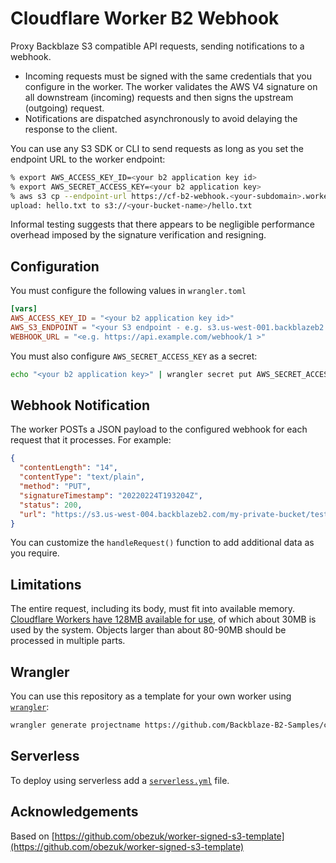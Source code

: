 # Cloudflare Worker B2 Webhook

Proxy Backblaze S3 compatible API requests, sending notifications to a webhook.

* Incoming requests must be signed with the same credentials that you configure in the worker. The worker validates the AWS V4 signature on all downstream (incoming) requests and then signs the upstream (outgoing) request.
* Notifications are dispatched asynchronously to avoid delaying the response to the client.

You can use any S3 SDK or CLI to send requests as long as you set the endpoint URL to the worker endpoint:

```bash
% export AWS_ACCESS_KEY_ID=<your b2 application key id>
% export AWS_SECRET_ACCESS_KEY=<your b2 application key> 
% aws s3 cp --endpoint-url https://cf-b2-webhook.<your-subdomain>.workers.dev hello.txt s3://<your-bucket-name>/hello.txt
upload: hello.txt to s3://<your-bucket-name>/hello.txt
```

Informal testing suggests that there appears to be negligible performance overhead imposed by the signature verification and resigning.

## Configuration

You must configure the following values in `wrangler.toml`

```toml
[vars]
AWS_ACCESS_KEY_ID = "<your b2 application key id>"
AWS_S3_ENDPOINT = "<your S3 endpoint - e.g. s3.us-west-001.backblazeb2.com >"
WEBHOOK_URL = "<e.g. https://api.example.com/webhook/1 >"
```

You must also configure `AWS_SECRET_ACCESS_KEY` as a secret:

```bash
echo "<your b2 application key>" | wrangler secret put AWS_SECRET_ACCESS_KEY
```

## Webhook Notification

The worker POSTs a JSON payload to the configured webhook for each request that it processes. For example:

```json
{
  "contentLength": "14",
  "contentType": "text/plain",
  "method": "PUT",
  "signatureTimestamp": "20220224T193204Z",
  "status": 200,
  "url": "https://s3.us-west-004.backblazeb2.com/my-private-bucket/tester.txt"
}
```

You can customize the `handleRequest()` function to add additional data as you require.

## Limitations

The entire request, including its body, must fit into available memory. [Cloudflare Workers have 128MB available for use](https://developers.cloudflare.com/workers/platform/limits#worker-limits), of which about 30MB is used by the system. Objects larger than about 80-90MB should be processed in multiple parts.

## Wrangler

You can use this repository as a template for your own worker using [`wrangler`](https://github.com/cloudflare/wrangler):

```bash
wrangler generate projectname https://github.com/Backblaze-B2-Samples/cf-b2-webhook
```

## Serverless

To deploy using serverless add a [`serverless.yml`](https://serverless.com/framework/docs/providers/cloudflare/) file.


## Acknowledgements

Based on [https://github.com/obezuk/worker-signed-s3-template](https://github.com/obezuk/worker-signed-s3-template)